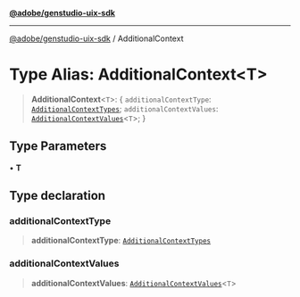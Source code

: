 [**@adobe/genstudio-uix-sdk**](../README.md)

***

[@adobe/genstudio-uix-sdk](../globals.md) / AdditionalContext

# Type Alias: AdditionalContext\<T\>

> **AdditionalContext**\<`T`\>: \{ `additionalContextType`: [`AdditionalContextTypes`](../enumerations/AdditionalContextTypes.md); `additionalContextValues`: [`AdditionalContextValues`](AdditionalContextValues.md)\<`T`\>; \}

## Type Parameters

• **T**

## Type declaration

### additionalContextType

> **additionalContextType**: [`AdditionalContextTypes`](../enumerations/AdditionalContextTypes.md)

### additionalContextValues

> **additionalContextValues**: [`AdditionalContextValues`](AdditionalContextValues.md)\<`T`\>
